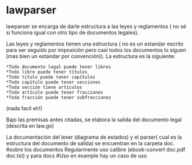 # lawparser
lawparser se encarga de darle estructura a las leyes y reglamentos ( no sé si funciona igual con otro tipo de documentos legales).

Las leyes y reglamentos tienen una estructura ( no es un estandar escrito para ser seguido por imposición pero casi todos los documentos lo siguen (mas bien un estandar por convención)). La estructura es la siguiente:

	*Todo documento legal puede tener libros
	*Todo libro puede tener títulos
	*Todo titulo puede tener capítulos
	*Todo capítulo puede tener secciones
	*Toda sección tiene artículos
	*Todo artículo puede tener fracciones
	*Toda fracción puede tener subfracciones
(nada facil eh!)
	
Bajo las premisas antes citadas, se elabora la salida del documento legal (descrita en law.go)
	
La documentación del lexer (diagrama de estados) y el parser( cual es la estructura del documento de salida) se encuentran en la carpeta doc.
#sobre los documentos
Regularmente uso calibre (ebook-convert doc.pdf doc.txt) y para docs 
#Uso
en example hay un caso de uso 

